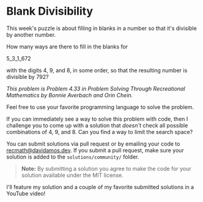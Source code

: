 # Blank Divisibility

This week's puzzle is about filling in blanks in a number so that it's divisible by another number.

How many ways are there to fill in the blanks for

5_3_1_672

with the digits 4, 9, and 8, in some order, so that the resulting number is divisible by 792?

_This problem is Problem 4.33 in Problem Solving Through Recreational Mathematics by Bonnie Averbach and Orin Chein._

Feel free to use your favorite programming language to solve the problem.

If you can immediately see a way to solve this problem with code, then I challenge you to come up with a solution that *doesn't* check all possible combinations of 4, 9, and 8. Can you find a way to limit the search space?

You can submit solutions via pull request or by emailing your code to recmath@davidamos.dev. If you submit a pull request, make sure your solution is added to the `solutions/community/` folder.

> **Note:** By submitting a solution you agree to make the code for your solution available under the MIT license.

I'll feature my solution and a couple of my favorite submitted solutions in a YouTube video!
